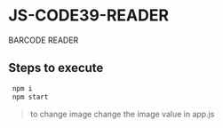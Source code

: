 # JS-CODE39-READER
BARCODE READER 

## Steps to execute 

```js
 npm i 
 npm start 
```
> to change image change the image value in app.js 